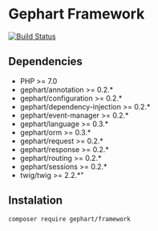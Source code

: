 Gephart Framework
===

[![Build Status](https://travis-ci.org/gephart/framework.svg?branch=master)](https://travis-ci.org/gephart/framework)

Dependencies
---
 - PHP >= 7.0
 - gephart/annotation >= 0.2.*
 - gephart/configuration >= 0.2.*
 - gephart/dependency-injection >= 0.2.*
 - gephart/event-manager >= 0.2.*
 - gephart/language >= 0.3.*
 - gephart/orm >= 0.3.*
 - gephart/request >= 0.2.*
 - gephart/response >= 0.2.*
 - gephart/routing >= 0.2.*
 - gephart/sessions >= 0.2.*
 - twig/twig >= 2.2.*"

Instalation
---

```bash
composer require gephart/framework
```
